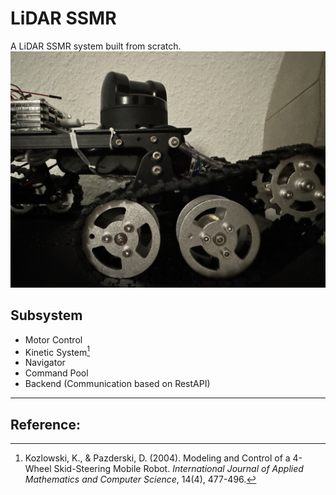 # LiDAR SSMR 

A LiDAR SSMR system built from scratch. 
![SSMR img](/pics/IMG_2131.jpeg)

## Subsystem
+ Motor Control
+ Kinetic System[^1]
+ Navigator
+ Command Pool
+ Backend (Communication based on RestAPI)

---

## Reference:
[^1]: Kozlowski, K., & Pazderski, D. (2004). Modeling and Control of a 4-Wheel Skid-Steering Mobile Robot. *International Journal of Applied Mathematics and Computer Science*, 14(4), 477-496.